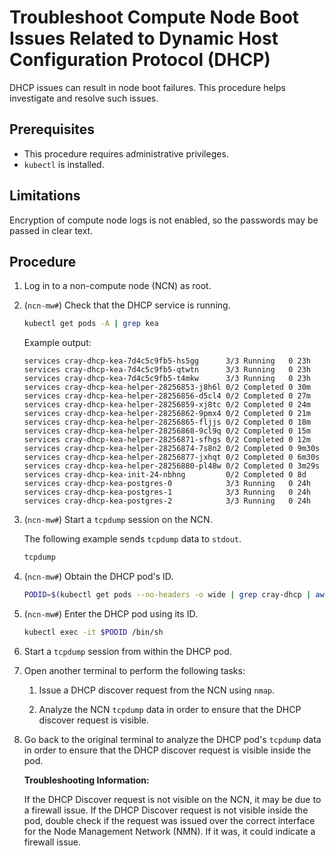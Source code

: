 # Troubleshoot Compute Node Boot Issues Related to Dynamic Host Configuration Protocol \(DHCP\)

DHCP issues can result in node boot failures. This procedure helps investigate and resolve such issues.

## Prerequisites

- This procedure requires administrative privileges.
- `kubectl` is installed.

## Limitations

Encryption of compute node logs is not enabled, so the passwords may be passed in clear text.

## Procedure

1. Log in to a non-compute node \(NCN\) as root.

2. (`ncn-mw#`) Check that the DHCP service is running.

    ```bash
    kubectl get pods -A | grep kea
    ```

    Example output:

    ```text
    services cray-dhcp-kea-7d4c5c9fb5-hs5gg      3/3 Running   0 23h
    services cray-dhcp-kea-7d4c5c9fb5-qtwtn      3/3 Running   0 23h
    services cray-dhcp-kea-7d4c5c9fb5-t4mkw      3/3 Running   0 23h
    services cray-dhcp-kea-helper-28256853-j8h6l 0/2 Completed 0 30m
    services cray-dhcp-kea-helper-28256856-d5cl4 0/2 Completed 0 27m
    services cray-dhcp-kea-helper-28256859-xj8tc 0/2 Completed 0 24m
    services cray-dhcp-kea-helper-28256862-9pmx4 0/2 Completed 0 21m
    services cray-dhcp-kea-helper-28256865-fljjs 0/2 Completed 0 18m
    services cray-dhcp-kea-helper-28256868-9cl9q 0/2 Completed 0 15m
    services cray-dhcp-kea-helper-28256871-sfhgs 0/2 Completed 0 12m
    services cray-dhcp-kea-helper-28256874-7s8n2 0/2 Completed 0 9m30s
    services cray-dhcp-kea-helper-28256877-jxhqt 0/2 Completed 0 6m30s
    services cray-dhcp-kea-helper-28256880-pl48w 0/2 Completed 0 3m29s
    services cray-dhcp-kea-init-24-nbhng         0/2 Completed 0 8d
    services cray-dhcp-kea-postgres-0            3/3 Running   0 24h
    services cray-dhcp-kea-postgres-1            3/3 Running   0 24h
    services cray-dhcp-kea-postgres-2            3/3 Running   0 24h
    ```

3. (`ncn-mw#`) Start a `tcpdump` session on the NCN.

    The following example sends `tcpdump` data to `stdout`.

    ```bash
    tcpdump
    ```

4. (`ncn-mw#`) Obtain the DHCP pod's ID.

    ```bash
    PODID=$(kubectl get pods --no-headers -o wide | grep cray-dhcp | awk '{print $1}')
    ```

5. (`ncn-mw#`) Enter the DHCP pod using its ID.

    ```bash
    kubectl exec -it $PODID /bin/sh
    ```

6. Start a `tcpdump` session from within the DHCP pod.

7. Open another terminal to perform the following tasks:

    1. Issue a DHCP discover request from the NCN using `nmap`.

    2. Analyze the NCN `tcpdump` data in order to ensure that the DHCP discover request is visible.

8. Go back to the original terminal to analyze the DHCP pod's `tcpdump` data in order to ensure that the DHCP discover request is visible inside the pod.

    **Troubleshooting Information:**

    If the DHCP Discover request is not visible on the NCN, it may be due to a firewall issue. If the DHCP
    Discover request is not visible inside the pod, double check if the request was issued over the correct
    interface for the Node Management Network \(NMN\). If it was, it could indicate a firewall issue.
